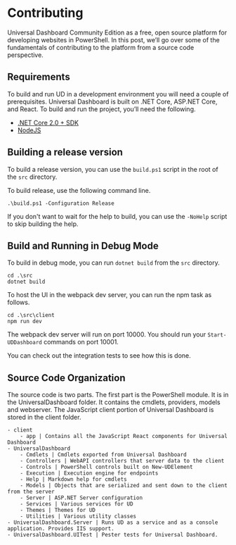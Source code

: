 # Contributing

Universal Dashboard Community Edition as a free, open source platform for developing websites in PowerShell. In this post, we’ll go over some of the fundamentals of contributing to the platform from a source code perspective.

## Requirements

To build and run UD in a development environment you will need a couple of prerequisites. Universal Dashboard is built on .NET Core, ASP.NET Core, and React. To build and run the project, you’ll need the following.

* [.NET Core 2.0 + SDK](https://www.microsoft.com/net/download/windows)
* [NodeJS](https://nodejs.org/en/)

## Building a release version

To build a release version, you can use the `build.ps1` script in the root of the `src` directory.

To build release, use the following command line.

```text
.\build.ps1 -Configuration Release
```

If you don't want to wait for the help to build, you can use the `-NoHelp` script to skip building the help.

## Build and Running in Debug Mode

To build in debug mode, you can run `dotnet build` from the `src` directory.

```text
cd .\src
dotnet build
```

To host the UI in the webpack dev server, you can run the npm task as follows.

```text
cd .\src\client
npm run dev
```

The webpack dev server will run on port 10000. You should run your `Start-UDDashboard` commands on port 10001.

You can check out the integration tests to see how this is done.

## Source Code Organization

The source code is two parts. The first part is the PowerShell module. It is in the UniversalDashboard folder. It contains the cmdlets, providers, models and webserver. The JavaScript client portion of Universal Dashboard is stored in the client folder.

```text
- client 
    - app | Contains all the JavaScript React components for Universal Dashboard
- UniversalDashboard
    - Cmdlets | Cmdlets exported from Universal Dashboard
    - Controllers | WebAPI controllers that server data to the client 
    - Controls | PowerShell controls built on New-UDElement
    - Execution | Execution engine for endpoints
    - Help | Markdown help for cmdlets
    - Models | Objects that are serialized and sent down to the client from the server
    - Server | ASP.NET Server configuration
    - Services | Various services for UD
    - Themes | Themes for UD
    - Utilities | Various utility classes 
- UniversalDashboard.Server | Runs UD as a service and as a console application. Provides IIS support. 
- UniversalDashboard.UITest | Pester tests for Universal Dashboard.
```

